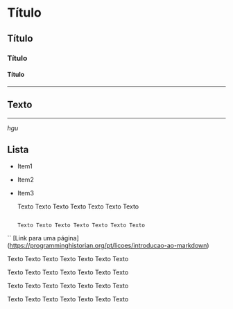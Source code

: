 # Título 
## Título 
### Título 
#### Título 
---
**Texto**
---
----
_hgu_

## Lista

- Item1


- Item2


- Item3

  Texto Texto Texto Texto Texto Texto Texto



  ````Texto Texto Texto Texto Texto Texto Texto
  
  Texto Texto Texto Texto Texto Texto Texto
``
[Link para uma página] (https://programminghistorian.org/pt/licoes/introducao-ao-markdown)

  Texto Texto Texto Texto Texto Texto Texto

  Texto Texto Texto Texto Texto Texto Texto

  Texto Texto Texto Texto Texto Texto Texto

  Texto Texto Texto Texto Texto Texto Texto



